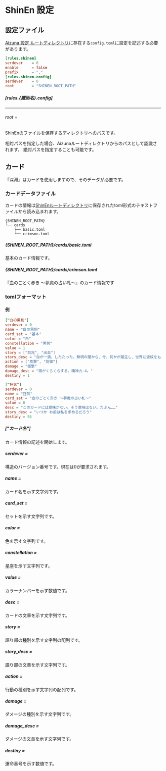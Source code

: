 # ShinEn 設定

## 設定ファイル
[Aizuna 設定 ルートディレクトリ][Aizuna 設定 ルートディレクトリ]に存在する`config.toml`に設定を記述する必要があります。

```toml
[rules.shinen]
serdever    = 0
enable      = false
prefix      = ","
[rules.shinen.config]
serdever    = 0
root        = "SHINEN_ROOT_PATH"
```

##### [rules.{識別名}.config]

----
###### root =
ShinEnのファイルを保存するディレクトリへのパスです。

相対パスを指定した場合、Aizunaルートディレクトリからのパスとして認識されます。
絶対パスを指定することも可能です。

## カード
『深淵』はカードを使用しますので、そのデータが必要です。

### カードデータファイル
カードの情報は[ShinEnルートディレクトリ](#root-)に保存されたtoml形式のテキストファイルから読み込まれます。

```shell
{SHINEN_ROOT_PATH}
└── cards
    ├── basic.toml
    └── crimson.toml
```

##### {SHINEN_ROOT_PATH}/cards/basic.toml
基本のカード情報です。

##### {SHINEN_ROOT_PATH}/cards/crimson.toml
『血のごとく赤き 〜夢魔の占い札〜』のカード情報です

### tomlフォーマット

#### 例
```toml
["白の黒剣"]
serdever = 0
name = "白の黒剣"
card_set = "基本"
color = "白"
constellation = "黒剣"
value = 1
story = ["前兆", "出自"]
story_desc = "血が一滴、したたった。無明の闇から、今、何かが誕生し、世界に波紋をもたらしていく。"
action = ["攻撃", "防御"]
damage = "衝撃"
damage_desc = "頭がくらくらする。精神力-4。"
destiny = 1
```

```toml
["狂気"]
serdever = 0
name = "狂気"
card_set = "血のごとく赤き 〜夢魔の占い札〜"
value = 0
desc = "このカードには意味がない。そう意味はない。たぶん……"
story_desc = "いつか お前は私を求めるだろう"
destiny = 95
```

##### ["カード名"]
カード情報の記述を開始します。
##### serdever =
構造のバージョン番号です。現在は0が要求されます。
##### name =
カード名を示す文字列です。
##### card_set =
セットを示す文字列です。
##### color =
色を示す文字列です。
##### constellation =
星座を示す文字列です。
##### value =
カラーナンバーを示す数値です。
##### desc =
カードの文章を示す文字列です。
##### story =
語り部の種別を示す文字列の配列です。
##### story_desc =
語り部の文章を示す文字列です。
##### action =
行動の種別を示す文字列の配列です。
##### damage =
ダメージの種別を示す文字列です。
##### damage_desc =
ダメージの文章を示す文字列です。
##### destiny =
運命番号を示す数値です。


[Aizuna 設定 ルートディレクトリ]:./aizuna_config.html#aizuna-ルートディレクトリ
